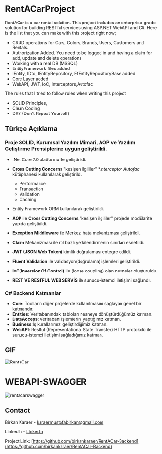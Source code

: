 # RentACarProject
RentACar is a car rental solution. This project includes an enterprise-grade solution for building RESTful services using ASP.NET WebAPI and C#.
Here is the list that you can make with this project right now;

  - CRUD operations for Cars, Colors, Brands, Users, Customers and Rentals.
  - Authorization Added. You need to be logged in and having a claim for add, update and delete operations
  - Working with a real DB (MSSQL)
  - EntityFramework files added
  - IEntity, IDto, IEntityRepository, EfEntityRepositoryBase added
  - Core Layer added 
  - WebAPI, JWT, IoC, Interceptors,Autofac

The rules that I tried to follow rules when writing this project
  - SOLID Principles,
  - Clean Coding, 
  - DRY (Don't Repeat Yourself)

## Türkçe Açıklama

 ### Proje SOLID, Kurumsal Yazılım Mimari, AOP ve Yazılım Geliştirme Prensiplerine uygun geliştirildi.
 
* .Net Core 7.0 platformu ile geliştirildi.
* **Cross Cutting Concerns** "kesişen ilgililer" **interceptor *Autofac** kütüphanesi kullanılarak geliştirildi.
  * Performance   
  * Transaction
  * Validation
  * Caching

* Entity Framework ORM kullanılarak geliştirildi.
* **AOP** ile **Cross Cutting Concerns** "kesişen ilgililer" projede modülarite yapıda geliştirildi. 
* **Exception Middleware** ile Merkezi hata mekanizması geliştrildi.
* **Claim** Mekanizması ile rol bazlı yetkilendirmenin sınırları esnetildi.
* **JWT (JSON Web Token)** kimlik doğrulaması entegre edildi.
* **Fluent Validation** ile validasyon(doğrulama) işlemleri geliştirildi.
* **IoC(Inversion Of Control)** ile (loose coupling) olan nesneler oluşturuldu.
* **REST VE RESTFUL WEB SERVİS** ile sunucu-istemci iletişimi sağlandı.

### C# Backend Katmanlar

* **Core**: Toolların diğer projelerde kullanılmasını sağlayan genel bir katmandır. 
* **Entities**: Veritabanındaki tabloları nesneye dönüştürdüğümüz katman.
* **DataAccess**: Veritabanı işlemlerini yaptığımız katman.
* **Business**:İş kurallarımızı geliştirdiğimiz katman.
* **WebAPI**: Restful (Representational State Transfer) HTTP protokolü ile sunucu-istemci iletişimi sağladığımız katman. 

## GIF

![RentaCar](https://github.com/birkankaraer/MaskeTakip/assets/139279313/fb55d03d-4499-45af-bb60-88430dbc8e5e)

# WEBAPI-SWAGGER
![rentacarswagger](https://github.com/birkankaraer/RentACar-Frontend/assets/139279313/d8af30c9-b565-4553-b56b-bab3279d70eb)

## Contact

Birkan Karaer - karaermustafabirkan@gmail.com

Linkedin - [Linkedin](https://www.linkedin.com/in/mustafabirkankaraer/)

Project Link: [https://github.com/birkankaraer/RentACar-Backend](https://github.com/birkankaraer/RentACar-Backend)

